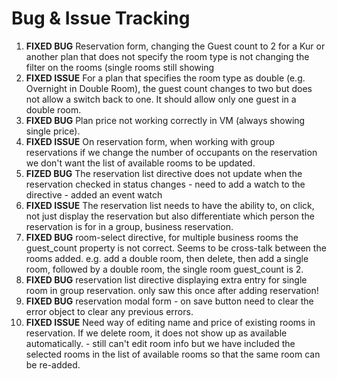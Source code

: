 Bug & Issue Tracking
====================

1. **FIXED BUG** Reservation form, changing the Guest count to 2 for a Kur or another plan that does not specify the room type is not
changing the filter on the rooms (single rooms still showing
2. **FIXED ISSUE** For a plan that specifies the room type as double (e.g. Overnight in Double Room), the guest count changes
 to two but does not allow a switch back to one. It should allow only one guest in a double room.
3. **FIXED BUG** Plan price not working correctly in VM (always showing single price).
4. **FIXED ISSUE** On reservation form, when working with group reservations if we change the number of occupants on the reservation
we don't want the list of available rooms to be updated.
5. **FIZED BUG** The reservation list directive does not update when the reservation checked in status changes - need to
add a watch to the directive - added an event watch
6. **FIXED ISSUE** The reservation list needs to have the ability to, on click, not just display the reservation but also
differentiate which person the reservation is for in a group, business reservation.
7. **FIXED BUG** room-select directive, for multiple business rooms the guest_count property is not correct. Seems to be cross-talk
between the rooms added. e.g. add a double room, then delete, then add a single room, followed by a double room, the
single room guest_count is 2.
8. **FIXED BUG** reservation list directive displaying extra entry for single room in group reservation. only saw this once after adding reservation!
9. **FIXED BUG** reservation modal form - on save button need to clear the error object to clear any previous errors.
10. **FIXED ISSUE** Need way of editing name and price of existing rooms in reservation. If we delete room, it does not show
up as available automatically. - still can't edit room info but we have included the selected rooms in the list of available
rooms so that the same room can be re-added.
